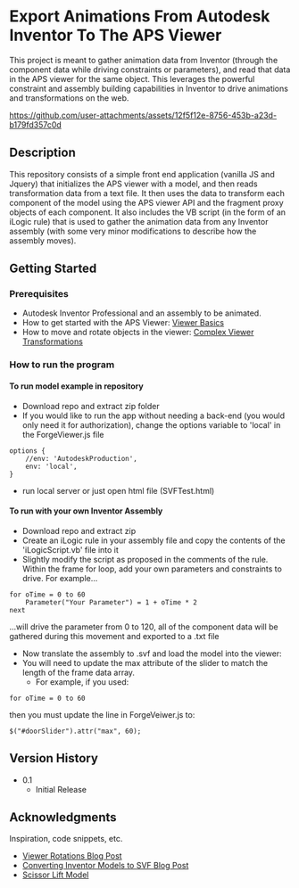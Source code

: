 # Export Animations From Autodesk Inventor To The APS Viewer

This project is meant to gather animation data from Inventor (through the component data while driving constraints or parameters), and read that data in the APS viewer for the same object. 
This leverages the powerful constraint and assembly building capabilities in Inventor to drive animations and transformations on the web.



https://github.com/user-attachments/assets/12f5f12e-8756-453b-a23d-b179fd357c0d



## Description

This repository consists of a simple front end application (vanilla JS and Jquery) that initializes the APS viewer with a model, and then reads transformation data from a text file.
It then uses the data to transform each component of the model using the APS viewer API and the fragment proxy objects of each component. It also includes the VB script (in the form of an iLogic rule)
that is used to gather the animation data from any Inventor assembly (with some very minor modifications to describe how the assembly moves).

## Getting Started

### Prerequisites

* Autodesk Inventor Professional and an assembly to be animated.
* How to get started with the APS Viewer: [Viewer Basics](https://aps.autodesk.com/en/docs/viewer/v7/developers_guide/viewer_basics/)
* How to move and rotate objects in the viewer: [Complex Viewer Transformations](https://aps.autodesk.com/blog/know-how-complex-component-transformations-viewer-part-1-basics)



### How to run the program
#### To run model example in repository
* Download repo and extract zip folder
* If you would like to run the app without needing a back-end (you would only need it for authorization), change the options variable to 'local' in the ForgeViewer.js file
```
options {
    //env: 'AutodeskProduction',
    env: 'local',
}
```
* run local server or just open html file (SVFTest.html)
#### To run with your own Inventor Assembly
* Download repo and extract zip
* Create an iLogic rule in your assembly file and copy the contents of the 'iLogicScript.vb' file into it
* Slightly modify the script as proposed in the comments of the rule. Within the frame for loop, add your own parameters and constraints to drive. For example...
```
for oTime = 0 to 60
    Parameter("Your Parameter") = 1 + oTime * 2
next
```
...will drive the parameter from 0 to 120, all of the component data will be gathered during this movement and exported to a .txt file
* Now translate the assembly to .svf and load the model into the viewer: 
* You will need to update the max attribute of the slider to match the length of the frame data array. 
    * For example, if you used:
```
for oTime = 0 to 60
```
then you must update the line in ForgeVeiwer.js to:
```
$("#doorSlider").attr("max", 60);
```


## Version History

* 0.1
    * Initial Release

## Acknowledgments

Inspiration, code snippets, etc.
* [Viewer Rotations Blog Post](https://aps.autodesk.com/cloud_and_mobile/2016/07/rotate-component-control-for-the-viewer.html)
* [Converting Inventor Models to SVF Blog Post](https://aps.autodesk.com/blog/speed-viewable-generation-when-using-design-automation-inventor)
* [Scissor Lift Model](https://grabcad.com/library/vehicle-scissor-jack-1)
